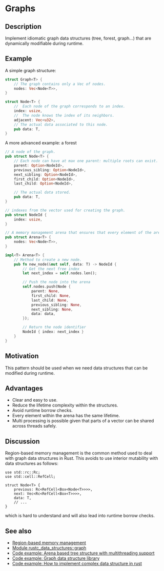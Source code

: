 # Graphs

## Description

Implement idiomatic graph data structures (tree, forest, graph...) that are dynamically modifiable during runtime.


## Example

A simple graph structure:
```rust
struct Graph<T> {
    // The graph contains only a Vec of nodes.
    nodes: Vec<Node<T>>,
}

struct Node<T> {
    //  Each node of the graph corresponds to an index.
    index: usize,
    //  The node knows the index of its neighbors.
    adjacent: Vec<u32>,
    // The actual data associated to this node.
    pub data: T,
}
```

A more advanced example: a forest
```rust
// A node of the graph.
pub struct Node<T> {
    // Each node can have at max one parent: multiple roots can exist.
    parent: Option<NodeId>,
    previous_sibling: Option<NodeId>,
    next_sibling: Option<NodeId>,
    first_child: Option<NodeId>,
    last_child: Option<NodeId>,

    // The actual data stored.
    pub data: T,
}

// indexes from the vector used for creating the graph.
pub struct NodeId {
    index: usize,
}

// A memory management arena that ensures that every element of the arena has the same lifetime.
pub struct Arena<T> {
    nodes: Vec<Node<T>>,
}

impl<T> Arena<T> {
    // Method to create a new node.
    pub fn new_node(&mut self, data: T) -> NodeId {
        // Get the next free index
        let next_index = self.nodes.len();

        // Push the node into the arena
        self.nodes.push(Node {
            parent: None,
            first_child: None,
            last_child: None,
            previous_sibling: None,
            next_sibling: None,
            data: data,
        });

        // Return the node identifier
        NodeId { index: next_index }
    }
}
```


## Motivation

This pattern should be used when we need data structures that can be modified during runtime.


## Advantages

- Clear and easy to use.
- Reduce the lifetime complexity within the structures.
- Avoid runtime borrow checks.
- Every element within the arena has the same lifetime.
- Multi processing is possible given that parts of a vector can be shared across threads safely.


## Discussion

Region-based memory management is the common method used to deal with graph data structures in Rust.
This avoids to use interior mutability with data structures as follows:

```
use std::rc::Rc;
use std::cell::RefCell;

struct Node<T> {
    previous: Rc<RefCell<Box<Node<T>>>>,
    next: Vec<Rc<RefCell<Box<T>>>>,
    data: T,
    // ...
}
```

which is hard to understand and will also lead into runtime borrow checks.


## See also

- [Region-based memory management](https://en.wikipedia.org/wiki/Region-based_memory_management)
- [Module rustc_data_structures::graph](https://doc.rust-lang.org/1.1.0/rustc_data_structures/graph/)
- [Code example: Arena based tree structure with multithreading support](https://github.com/saschagrunert/indextree)
- [Code example: Graph data structure library](https://github.com/bluss/petgraph)
- [Code example: How to implement complex data structure in rust](https://github.com/danigm/rust-graph-example)
